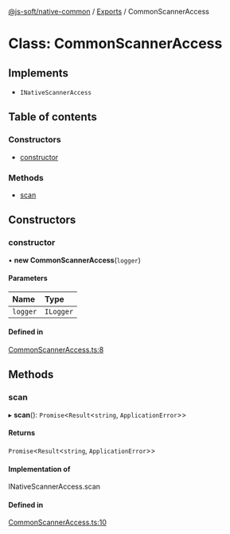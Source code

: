[@js-soft/native-common](../README.md) / [Exports](../modules.md) / CommonScannerAccess

# Class: CommonScannerAccess

## Implements

- `INativeScannerAccess`

## Table of contents

### Constructors

- [constructor](CommonScannerAccess.md#constructor)

### Methods

- [scan](CommonScannerAccess.md#scan)

## Constructors

### constructor

• **new CommonScannerAccess**(`logger`)

#### Parameters

| Name | Type |
| :------ | :------ |
| `logger` | `ILogger` |

#### Defined in

[CommonScannerAccess.ts:8](https://github.com/js-soft/ts-native-access/blob/dceb9d6/packages/common/src/CommonScannerAccess.ts#L8)

## Methods

### scan

▸ **scan**(): `Promise`<`Result`<`string`, `ApplicationError`\>\>

#### Returns

`Promise`<`Result`<`string`, `ApplicationError`\>\>

#### Implementation of

INativeScannerAccess.scan

#### Defined in

[CommonScannerAccess.ts:10](https://github.com/js-soft/ts-native-access/blob/dceb9d6/packages/common/src/CommonScannerAccess.ts#L10)
